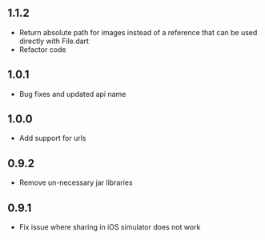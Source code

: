 ## 1.1.2

* Return absolute path for images instead of a reference that can be used directly with File.dart
* Refactor code

## 1.0.1

* Bug fixes and updated api name

## 1.0.0

* Add support for urls

## 0.9.2

* Remove un-necessary jar libraries

## 0.9.1

* Fix issue where sharing in iOS simulator does not work
